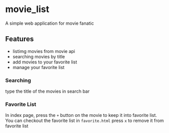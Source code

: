 # movie_list
A simple web application for movie fanatic

## Features
- listimg movies from movie api
- searching movies by title
- add movies to your favorite list
- manage your favorite list

### Searching
type the title of the movies in search bar

### Favorite List
In index page, press the `+` button on the movie to keep it into favorite list. You can checkout the favorite list in `favorite.html` press `x` to remove it from favorite list
